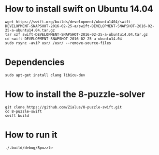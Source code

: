 # How to install swift on Ubuntu 14.04

```
wget https://swift.org/builds/development/ubuntu1404/swift-DEVELOPMENT-SNAPSHOT-2016-02-25-a/swift-DEVELOPMENT-SNAPSHOT-2016-02-25-a-ubuntu14.04.tar.gz
tar xzf swift-DEVELOPMENT-SNAPSHOT-2016-02-25-a-ubuntu14.04.tar.gz
cd swift-DEVELOPMENT-SNAPSHOT-2016-02-25-a-ubuntu14.04
sudo rsync -aviP usr/ /usr/ --remove-source-files
```

# Dependencies
```
sudo apt-get install clang libicu-dev
```

# How to install the 8-puzzle-solver
```
git clone https://github.com/Zialus/8-puzzle-swift.git
cd 8-puzzle-swift
swift build
```

# How to run it

```
./.build/debug/8puzzle
```